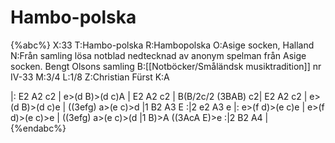 # Hambo-polska

{%abc%}
X:33
T:Hambo-polska
R:Hambopolska
O:Asige socken, Halland
N:Från samling lösa notblad nedtecknad av anonym spelman från Asige socken. Bengt Olsons samling
B:[[Notböcker/Småländsk musiktradition]] nr IV-33
M:3/4
L:1/8
Z:Christian Fürst
K:A

|: E2 A2 c2 | e>(d B)>(d c)A | E2 A2 c2 | B(B/2c/2 (3BAB) c2| E2 A2 c2 | e>(d B)>(d c)e | ((3efg) a>(e c)>d |1 B2 A3 E :|2 e2 A3 e |: e>(f d)>(e c)e | e>(f d)>(e c)>e | ((3efg) a>(e c)>(d |1 B)>A ((3AcA E)>e :|2 B2 A4 |
{%endabc%}
